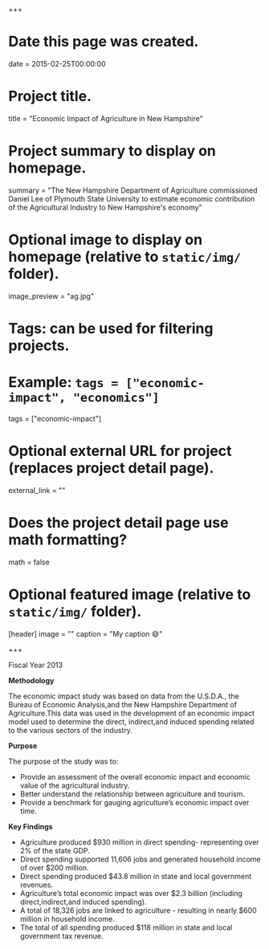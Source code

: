 +++
# Date this page was created.
date = 2015-02-25T00:00:00

# Project title.
title = "Economic Impact of Agriculture in New Hampshire"

# Project summary to display on homepage.
summary = "The New Hampshire Department of Agriculture commissioned Daniel Lee of Plymouth State University to estimate economic contribution of the Agricultural Industry to New Hampshire's economy"

# Optional image to display on homepage (relative to `static/img/` folder).
image_preview = "ag.jpg"

# Tags: can be used for filtering projects.
# Example: `tags = ["economic-impact", "economics"]`
tags = ["economic-impact"]

# Optional external URL for project (replaces project detail page).
external_link = ""

# Does the project detail page use math formatting?
math = false

# Optional featured image (relative to `static/img/` folder).
[header]
image = ""
caption = "My caption :smile:"

+++

Fiscal Year 2013

**Methodology** 

The economic impact study was based on data from the U.S.D.A., the Bureau of Economic Analysis,and the New Hampshire Department of Agriculture.This data was used in the development of an economic impact model used to determine the direct, indirect,and induced spending related to the various sectors of the industry.

**Purpose** 

The purpose of the study was to:

* Provide an assessment of the overall economic impact and economic value of the agricultural industry.
* Better understand the relationship between agriculture and tourism.
* Provide a benchmark for gauging agriculture’s economic impact over time.

**Key Findings** 

* Agriculture produced $930 million in direct spending- representing over 2% of the state GDP.
* Direct spending supported 11,606 jobs and generated household income of over $200 million.
* Direct spending produced $43.8 million in state and local government revenues.
* Agriculture’s total economic impact was over $2.3 billion (including direct,indirect,and induced spending).
* A total of 18,326 jobs are linked to agriculture - resulting in nearly $600 million in household income.
* The total of all spending produced $118 million in state and local government tax revenue.

